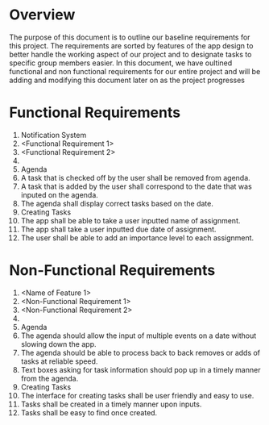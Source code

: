 # Overview
The purpose of this document is to outline our baseline requirements for this project. The requirements are sorted by features of the app design to better handle the working aspect of our project and to designate tasks to specific group members easier. In this document, we have oultined functional and non functional requirements for our entire project and will  be adding and modifying this document later on as the project progresses

# Functional Requirements
 1. Notification System
  1. <Functional Requirement 1>
  1. <Functional Requirement 2>
  1. <And so on>
 1. Agenda
  1. A task that is checked off by the user shall be removed from agenda.
  1. A task that is added by the user shall correspond to the date that was inputed on the agenda.
  1. The agenda shall display correct tasks based on the date.
 1. Creating Tasks
  1. The app shall be able to take a user inputted name of assignment.
  1. The app shall take a user inputted due date of assignment.
  1. The user shall be able to add an importance level to each assignment.
 
# Non-Functional Requirements
 1. <Name of Feature 1>
  1. <Non-Functional Requirement 1>
  1. <Non-Functional Requirement 2>
  1. <And so on>
 1. Agenda
  1. The agenda should allow the input of multiple events on a date without slowing down the app.
  1. The agenda should be able to process back to back removes or adds of tasks at reliable speed.
  1. Text boxes asking for task information should pop up in a timely manner from the agenda. 
 1. Creating Tasks
  1. The interface for creating tasks shall be user friendly and easy to use.
  1. Tasks shall be created in a timely manner upon inputs. 
  1. Tasks shall be easy to find once created.
